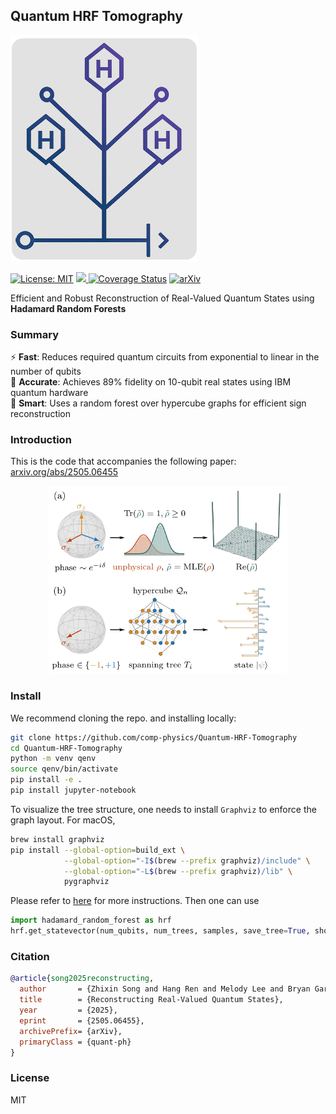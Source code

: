 ## Quantum HRF Tomography
<img src="assets/logo-qht.png" alt="HRF Banner" width="300"/>

[![License: MIT](https://img.shields.io/badge/License-MIT-yellow.svg)](#license)
<a href="https://github.com/comp-physics/Quantum-HRF-Tomography/actions">
<img src="https://github.com/comp-physics/Quantum-HRF-Tomography/actions/workflows/ci.yml/badge.svg" />
</a>
[![Coverage Status](https://coveralls.io/repos/github/comp-physics/Quantum-HRF-Tomography/badge.svg)](https://coveralls.io/github/comp-physics/Quantum-HRF-Tomography)
[![arXiv](https://img.shields.io/badge/arXiv-2505.06455-b31b1b.svg)](https://arxiv.org/abs/2505.06455)

Efficient and Robust Reconstruction of Real-Valued Quantum States using **Hadamard Random Forests**

### Summary

⚡ **Fast**: Reduces required quantum circuits from exponential to linear in the number of qubits  
🎯 **Accurate**: Achieves 89% fidelity on 10-qubit real states using IBM quantum hardware  
🧠 **Smart**: Uses a random forest over hypercube graphs for efficient sign reconstruction  

### Introduction

This is the code that accompanies the following paper: [arxiv.org/abs/2505.06455](https://arxiv.org/abs/2505.06455)

<div align="center">
<img src="https://github.com/comp-physics/Quantum-HRF-Tomography/blob/master/assets/overview.png" height="300px"> 
</div>

### Install 

We recommend cloning the repo. and installing locally:

```bash
git clone https://github.com/comp-physics/Quantum-HRF-Tomography
cd Quantum-HRF-Tomography
python -m venv qenv
source qenv/bin/activate
pip install -e .
pip install jupyter-notebook
```

To visualize the tree structure, one needs to install `Graphviz` to enforce the graph layout. For macOS,

```bash
brew install graphviz
pip install --global-option=build_ext \
            --global-option="-I$(brew --prefix graphviz)/include" \
            --global-option="-L$(brew --prefix graphviz)/lib" \
            pygraphviz
```

Please refer to [here](https://www.graphviz.org/download/) for more instructions. Then one can use 

```python
import hadamard_random_forest as hrf
hrf.get_statevector(num_qubits, num_trees, samples, save_tree=True, show_tree=True)
```

### Citation

```bibtex
@article{song2025reconstructing,
  author       = {Zhixin Song and Hang Ren and Melody Lee and Bryan Gard and Nicolas Renaud and Spencer H. Bryngelson},
  title        = {Reconstructing Real-Valued Quantum States},
  year         = {2025},
  eprint       = {2505.06455},
  archivePrefix= {arXiv},
  primaryClass = {quant-ph}
}
```


### License

MIT
